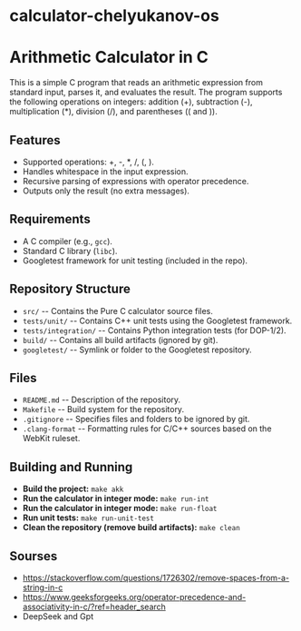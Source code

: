 # calculator-chelyukanov-os
# Arithmetic Calculator in C

This is a simple C program that reads an arithmetic expression from standard input, parses it, and evaluates the result. The program supports the following operations on integers: addition (+), subtraction (-), multiplication (*), division (/), and parentheses (( and )).

## Features
- Supported operations: +, -, *, /, (, ).
- Handles whitespace in the input expression.
- Recursive parsing of expressions with operator precedence.
- Outputs only the result (no extra messages).

## Requirements
- A C compiler (e.g., `gcc`).
- Standard C library (`libc`).
- Googletest framework for unit testing (included in the repo).

## Repository Structure
- `src/` -- Contains the Pure C calculator source files.
- `tests/unit/` -- Contains C++ unit tests using the Googletest framework.
- `tests/integration/` -- Contains Python integration tests (for DOP-1/2).
- `build/` -- Contains all build artifacts (ignored by git).
- `googletest/` -- Symlink or folder to the Googletest repository.

## Files
- `README.md` -- Description of the repository.
- `Makefile` -- Build system for the repository.
- `.gitignore` -- Specifies files and folders to be ignored by git.
- `.clang-format` -- Formatting rules for C/C++ sources based on the WebKit ruleset.

## Building and Running
- **Build the project:**
   `make akk`
- **Run the calculator in integer mode:**
   `make run-int`
- **Run the calculator in integer mode:**
   `make run-float`
- **Run unit tests:**
   `make run-unit-test`
- **Clean the repository (remove build artifacts):**
   `make clean`

## Sourses
- https://stackoverflow.com/questions/1726302/remove-spaces-from-a-string-in-c
- https://www.geeksforgeeks.org/operator-precedence-and-associativity-in-c/?ref=header_search
- DeepSeek and Gpt
